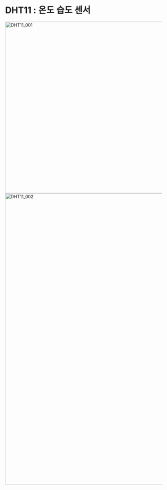 # DHT11 : 온도 습도 센서

<img width="995" height="550" alt="DHT11_001" src="https://github.com/user-attachments/assets/a487c821-8c1c-4ec8-a241-ed420251dc1e" />
<br>

<img width="1592" height="935" alt="DHT11_002" src="https://github.com/user-attachments/assets/cccbea1d-c0d8-4c90-9eba-7ab735dfb138" />
<br>

```ㅊ

```

```ㅊ

```

```ㅊ

```

```ㅊ

```

```ㅊ

```

```ㅊ

```

```ㅊ

```

```ㅊ

```

```ㅊ

```

```ㅊ

```

```ㅊ

```

```ㅊ

```

